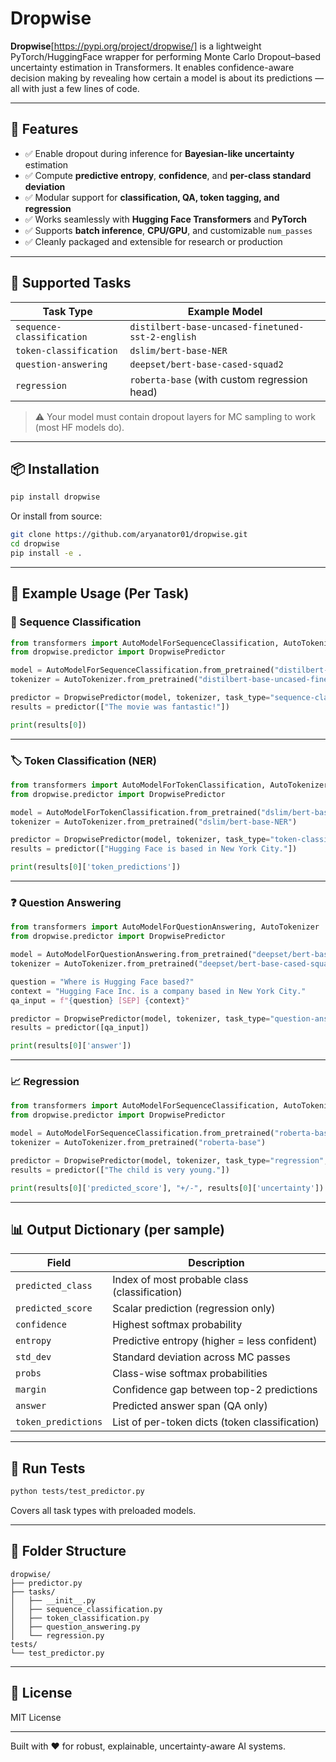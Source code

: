 # Dropwise

**Dropwise**[https://pypi.org/project/dropwise/] is a lightweight PyTorch/HuggingFace wrapper for performing Monte Carlo Dropout–based uncertainty estimation in Transformers. It enables confidence-aware decision making by revealing how certain a model is about its predictions — all with just a few lines of code.

---

## 🚀 Features

- ✅ Enable dropout during inference for **Bayesian-like uncertainty** estimation  
- ✅ Compute **predictive entropy**, **confidence**, and **per-class standard deviation**  
- ✅ Modular support for **classification, QA, token tagging, and regression**  
- ✅ Works seamlessly with **Hugging Face Transformers** and **PyTorch**  
- ✅ Supports **batch inference**, **CPU/GPU**, and customizable `num_passes`  
- ✅ Cleanly packaged and extensible for research or production

---

## 🤖 Supported Tasks

| Task Type               | Example Model                                 |
|------------------------|------------------------------------------------|
| `sequence-classification` | `distilbert-base-uncased-finetuned-sst-2-english`  
| `token-classification`    | `dslim/bert-base-NER`  
| `question-answering`      | `deepset/bert-base-cased-squad2`  
| `regression`              | `roberta-base` (with custom regression head)

> ⚠️ Your model must contain dropout layers for MC sampling to work (most HF models do).

---

## 📦 Installation

```bash
pip install dropwise
```

Or install from source:

```bash
git clone https://github.com/aryanator01/dropwise.git
cd dropwise
pip install -e .
```

---

## 🧠 Example Usage (Per Task)

### 📘 Sequence Classification

```python
from transformers import AutoModelForSequenceClassification, AutoTokenizer
from dropwise.predictor import DropwisePredictor

model = AutoModelForSequenceClassification.from_pretrained("distilbert-base-uncased-finetuned-sst-2-english")
tokenizer = AutoTokenizer.from_pretrained("distilbert-base-uncased-finetuned-sst-2-english")

predictor = DropwisePredictor(model, tokenizer, task_type="sequence-classification", num_passes=20)
results = predictor(["The movie was fantastic!"])

print(results[0])
```

---

### 🏷️ Token Classification (NER)

```python
from transformers import AutoModelForTokenClassification, AutoTokenizer
from dropwise.predictor import DropwisePredictor

model = AutoModelForTokenClassification.from_pretrained("dslim/bert-base-NER")
tokenizer = AutoTokenizer.from_pretrained("dslim/bert-base-NER")

predictor = DropwisePredictor(model, tokenizer, task_type="token-classification", num_passes=15)
results = predictor(["Hugging Face is based in New York City."])

print(results[0]['token_predictions'])
```

---

### ❓ Question Answering

```python
from transformers import AutoModelForQuestionAnswering, AutoTokenizer
from dropwise.predictor import DropwisePredictor

model = AutoModelForQuestionAnswering.from_pretrained("deepset/bert-base-cased-squad2")
tokenizer = AutoTokenizer.from_pretrained("deepset/bert-base-cased-squad2")

question = "Where is Hugging Face based?"
context = "Hugging Face Inc. is a company based in New York City."
qa_input = f"{question} [SEP] {context}"

predictor = DropwisePredictor(model, tokenizer, task_type="question-answering", num_passes=10)
results = predictor([qa_input])

print(results[0]['answer'])
```

---

### 📈 Regression

```python
from transformers import AutoModelForSequenceClassification, AutoTokenizer
from dropwise.predictor import DropwisePredictor

model = AutoModelForSequenceClassification.from_pretrained("roberta-base", num_labels=1)
tokenizer = AutoTokenizer.from_pretrained("roberta-base")

predictor = DropwisePredictor(model, tokenizer, task_type="regression", num_passes=20)
results = predictor(["The child is very young."])

print(results[0]['predicted_score'], "+/-", results[0]['uncertainty'])
```

---

## 📊 Output Dictionary (per sample)

| Field               | Description                                      |
|--------------------|--------------------------------------------------|
| `predicted_class`  | Index of most probable class (classification)    |
| `predicted_score`  | Scalar prediction (regression only)              |
| `confidence`       | Highest softmax probability                      |
| `entropy`          | Predictive entropy (higher = less confident)     |
| `std_dev`          | Standard deviation across MC passes              |
| `probs`            | Class-wise softmax probabilities                 |
| `margin`           | Confidence gap between top-2 predictions         |
| `answer`           | Predicted answer span (QA only)                  |
| `token_predictions`| List of per-token dicts (token classification)   |

---

## 🧪 Run Tests

```bash
python tests/test_predictor.py
```

Covers all task types with preloaded models.

---

## 📂 Folder Structure

```
dropwise/
├── predictor.py
├── tasks/
│   ├── __init__.py
│   ├── sequence_classification.py
│   ├── token_classification.py
│   ├── question_answering.py
│   └── regression.py
tests/
└── test_predictor.py
```

---

## 📝 License

MIT License

---

Built with ❤️ for robust, explainable, uncertainty-aware AI systems.
